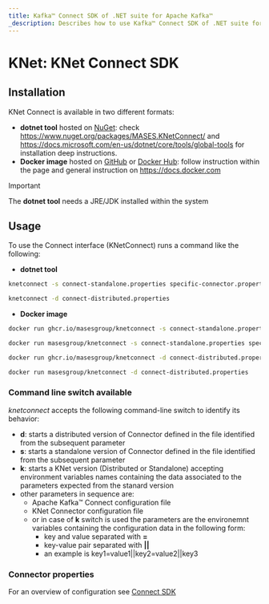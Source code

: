 ```yaml
---
title: Kafka™ Connect SDK of .NET suite for Apache Kafka™
_description: Describes how to use Kafka™ Connect SDK of .NET suite for Apache Kafka™
---
```


# KNet: KNet Connect SDK

## Installation

KNet Connect is available in two different formats:

- **dotnet tool** hosted on [NuGet](https://www.nuget.org/packages/MASES.KNetConnect/): check https://www.nuget.org/packages/MASES.KNetConnect/ and https://docs.microsoft.com/en-us/dotnet/core/tools/global-tools for installation deep instructions.
- **Docker image** hosted on [GitHub](https://github.com/masesgroup/KNet/pkgs/container/knetconnect) or [Docker Hub](https://hub.docker.com/repository/docker/masesgroup/knetconnect/general): follow instruction within the page and general instruction on https://docs.docker.com

> [!IMPORTANT]
> The **dotnet tool** needs a JRE/JDK installed within the system

## Usage

To use the Connect interface (KNetConnect) runs a command like the following:

- **dotnet tool**

```sh
knetconnect -s connect-standalone.properties specific-connector.properties
```

```sh
knetconnect -d connect-distributed.properties
```

- **Docker image**

```sh
docker run ghcr.io/masesgroup/knetconnect -s connect-standalone.properties specific-connector.properties
```

```sh
docker run masesgroup/knetconnect -s connect-standalone.properties specific-connector.properties
```

```sh
docker run ghcr.io/masesgroup/knetconnect -d connect-distributed.properties
```

```sh
docker run masesgroup/knetconnect -d connect-distributed.properties
```

### Command line switch available

_knetconnect_ accepts the following command-line switch to identify its behavior:
- **d**: starts a distributed version of Connector defined in the file identified from the subsequent parameter
- **s**: starts a standalone version of Connector defined in the file identified from the subsequent parameter
- **k**: starts a KNet version (Distributed or Standalone) accepting environment variables names containing the data associated to the parameters expected from the stanard version
- other parameters in sequence are:
  - Apache Kafka™ Connect configuration file
  - KNet Connector configuration file
  - or in case of **k** switch is used the parameters are the environemnt variables containing the configuration data in the following form:
	- key and value separated with **=**
	- key-value pair separated with **||**
	- an example is key1=value1||key2=value2||key3
  
### Connector properties

For an overview of configuration see [Connect SDK](connectSDK.md)

